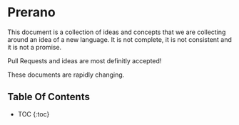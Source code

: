 # Prerano

This document is a collection of ideas and concepts that we are collecting around an idea of a new language. It is not complete, it is not consistent and it is not a promise.

Pull Requests and ideas are most definitly accepted!

These documents are rapidly changing. 

## Table Of Contents

* TOC
{:toc}